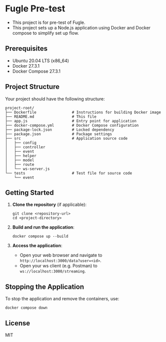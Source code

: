 # Fugle Pre-test
- This project is for pre-test of Fugle.
- This project sets up a Node.js application using Docker and Docker compose to simplify set up flow.

## Prerequisites
- Ubuntu 20.04 LTS (x86_64)
- Docker 27.3.1
- Docker Compose 27.3.1


## Project Structure

Your project should have the following structure:

```
project-root/
├── Dockerfile                # Instructions for building Docker image 
├── README.md                 # This file
├── app.js                    # Entry point for application 
├── docker-compose.yml        # Docker Compose configuration
├── package-lock.json         # Locked dependency 
├── package.json              # Package settings
├── src                       # Application source code
│   ├── config
│   ├── controller
│   ├── event
│   ├── helper
│   ├── model
│   ├── route
│   └── ws-server.js
└── tests                     # Test file for source code
    └── event

```

## Getting Started

1. **Clone the repository** (if applicable):
   ```
   git clone <repository-url>
   cd <project-directory>
   ```

2. **Build and run the application**:
   ```
   docker compose up --build
   ```

3. **Access the application**:
   - Open your web browser and navigate to `http://localhost:3000/data?user=<id>`.
   - Open your ws client (e.g. Postman) to `ws://localhost:3000/streaming`.

## Stopping the Application

To stop the application and remove the containers, use:
```
docker compose down
```

## License
MIT
